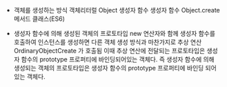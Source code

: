 - 객체를 생성하는 방식
객체리터럴
Object 생성자 함수
생성자 함수
Object.create 메서드
클래스(ES6)

- 생성자 함수에 의해 생성된 객체의 프로토타입
new 연산자와 함께 생성자 함수를 호출하여 인스턴스를 생성하면
다른 객체 생성 방식과 마찬가지로 추상 연산 OrdinaryObjectCreate 가 호출됨
이때 추상 연산에 전달되는 프로토타입은 생성자 함수의 prototype 프로퍼티에
바인딩되어있는 객체다.
즉 생성자 함수에 의해 생성되는 객체의 프로토타입은 생성자 함수의
prototype 프로퍼티에 바인딩 되어 있는 객체다.
